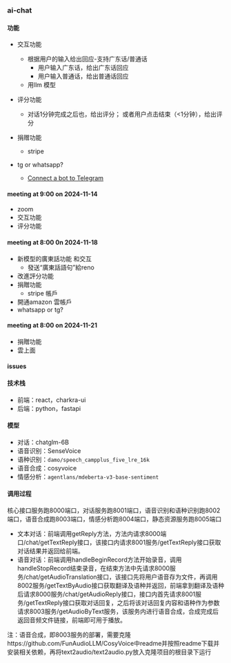 ### ai-chat

#### 功能

* 交互功能
  - 根据用户的输入给出回应-支持广东话/普通话
      - 用户输入广东话，给出广东话回应
      - 用户输入普通话，给出普通话回应
  - 用llm 模型
    
* 评分功能
  - 对话1分钟完成之后也，给出评分； 或者用户点击结束（<1分钟），给出评分
    
* 捐赠功能
  - stripe
 
* tg or whatsapp?
  - [Connect a bot to Telegram](https://learn.microsoft.com/en-us/azure/bot-service/bot-service-channel-connect-telegram?view=azure-bot-service-4.0)

#### meeting at 9:00 on 2024-11-14
* zoom
* 交互功能
* 评分功能

#### meeting at 8:00 0n 2024-11-18
* 新模型的廣東話功能 和交互
  - 發送“廣東話語句”給reno
* 改進評分功能
* 捐贈功能
  - stripe 帳戶
* 開通amazon 雲帳戶
* whatsapp or tg?

#### meeting at 8:00 on 2024-11-21
* 捐贈功能 
* 雲上面
  
#### issues

#### 技术栈

* 前端：react，charkra-ui
* 后端：python，fastapi

#### 模型

* 对话：chatglm-6B
* 语音识别：SenseVoice
* 语种识别：`damo/speech_campplus_five_lre_16k`
* 语音合成：cosyvoice
* 情感分析：`agentlans/mdeberta-v3-base-sentiment`

#### 调用过程

核心接口服务跑8000端口，对话服务跑8001端口，语音识别和语种识别跑8002端口，语音合成跑8003端口，情感分析跑8004端口，静态资源服务跑8005端口

* 文本对话：前端调用getReply方法，方法内请求8000端口/chat/getTextReply接口，该接口内请求8001服务/getTextReply接口获取对话结果并返回给前端。
* 语音对话：前端调用handleBeginRecord方法开始录音，调用handleStopRecord结束录音，在结束方法中先请求8000服务/chat/getAudioTranslation接口，该接口先将用户语音存为文件，再调用8002服务/getTextByAudio接口获取翻译及语种并返回，前端拿到翻译及语种后请求8000服务/chat/getAudioReply接口，接口内首先请求8001服务/getTextReply接口获取对话回复，之后将该对话回复内容和语种作为参数请求8003服务/getAudioByText服务，该服务内进行语音合成，合成完成后返回音频文件链接，前端即可用于播放。

注：语音合成，即8003服务的部署，需要克隆https://github.com/FunAudioLLM/CosyVoice中readme并按照readme下载并安装相关依赖，再将text2audio/text2audio.py放入克隆项目的根目录下运行
